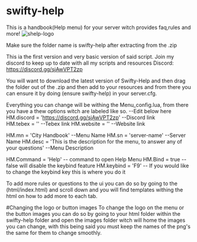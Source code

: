 # swifty-help

This is a handbook(Help menu) for your server witch provides faq,rules and more!
![shelp-logo](https://github.com/SWIFTDESIGNS/swifty-help/assets/57051852/491953b1-cea0-4fb7-957c-a1e07b375743)

Make sure the folder name is swifty-help after extracting from the .zip

This ia the first version and very basic version of said script.
Join my discord to keep up to date with all my scripts and resources
Discord: https://discord.gg/sjAwVPT2zp

You will want to download the latest version of Swifty-Help and then drag the folder out of the .zip and then add to your resources and from there you can ensure it by doing (ensure swifty-help) in your server.cfg.

Everything you can change will be withing the Menu_config.lua, from there you have a thew options witch are labeled like so.
--Edit below here
HM.discord = 'https://discord.gg/sjAwVPT2zp'     --Discord link                            
HM.tebex = ''       --Tebex link
HM.website = ''     --Website link

HM.mn = 'City Handbook'      --Menu Name
HM.sn = 'server-name'        --Server Name
HM.desc = 'This is the description for the menu, to answer any of your questions'  --Menu Description 

HM.Command = 'Help'          -- command to open Help Menu
HM.Bind = true               -- false will disable the keybind feature
HM.keybind = 'F9'            -- If you would like to change the keybind key this is where you do it

To add more rules or questions to the ui you can do so by going to the (html/index.html) and scroll down and you will find templates withing the html on how to add more to each tab.

#Changing the logo or button images
To change the logo on the menu or the button images you can do so by going to your html folder within the swifty-help folder and open the images folder witch will home the images you can change, with this being said you must keep the names of the png's the same for them to change smoothly.

